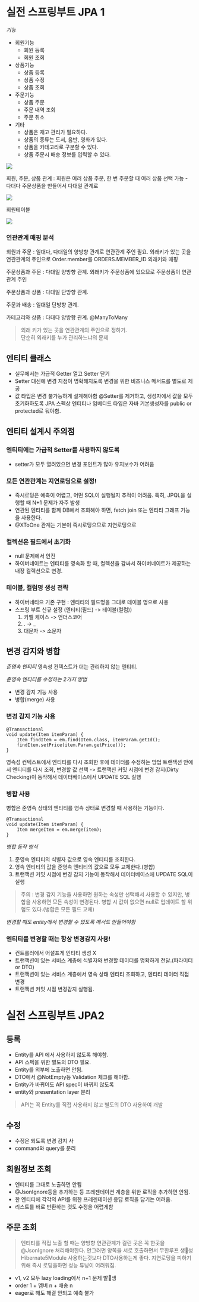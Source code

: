 # 실전 스프링부트 JPA 1
*기능*
- 회원기능
	- 회원 등록
	- 회원 조회
- 상품기능
	- 상품 등록
	- 상품 수정
	- 상품 조회
- 주문기능
	- 상품 주문
	- 주문 내역 조회
	- 주문 취소
- 기타
	- 상품은 재고 관리가 필요하다.
	- 상품의 종류는 도서, 음반, 영화가 있다.
	- 상품을 카테고리로 구분할 수 있다.
	- 상품 주문시 배송 정보를 입력할 수 있다.

![](image/img1.png)

회원, 주문, 상품 관계
: 회원은 여러 상품 주문, 한 번 주문할 때 여러 상품 선택 가능 - 다대다
주문상품을 만들어서 다대일 관계로

![](image/img2.png)

회원테이블

![](image/img3.png)

### 연관관계 매핑 분석
회원과 주문
: 일대다, 다대일의 양방향 관계로 연관관계 주인 필요.
외래키가 있는 곳을 연관관계의 주인으로 Order.member를 ORDERS.MEMBER_ID 외래키와 매핑

주문상품과 주문
: 다대일 양방향 관계. 외래키가 주문상품에 있으므로 주문상품이 연관관계 주인

주문상품과 상품
: 다대일 단방향 관계.

주문과 배송
: 일대일 단방향 관계.

카테고리와 상품 : 다대다 양방향 관계. @ManyToMany

> 외래 키가 있는 곳을 연관관계의 주인으로 정하기.  
> 단순히 외래키를 누가 관리하느냐의 문제  

## 엔티티 클래스
- 실무에서는 가급적 Getter 열고 Setter 닫기
- Setter 대신에 변경 지점이 명확해지도록 변경을 위한 비즈니스 메서드를 별도로 제공
- 값 타입은 변경 불가능하게 설계해야함
@Setter를 제거하고, 생성자에서 값을 모두 초기화하도록
JPA 스펙상 엔티티나 임베디드 타입은 자바 기본생성자를 public or protected로 둬야함.



## 엔티티 설계시 주의점
### 엔티티에는 가급적 Setter를 사용하지 않도록
- setter가 모두 열려있으면 변경 포인트가 많아 유지보수가 어려움

### 모든 연관관계는 지연로딩으로 설정!
- 즉시로딩은 예측이 어렵고, 어떤 SQL이 실행될지 추적이 어려움. 특히, JPQL을 실행할 때 N+1 문제가 자주 발생
- 연관된 엔티티를 함께 DB에서 조회해야 하면, fetch join 또는 엔티티 그래프 기능을 사용한다.
- @XToOne 관계는 기본이 즉시로딩으므로 지연로딩으로

### 컬렉션은 필드에서 초기화
- null 문제에서 안전
- 하이버네이트는 엔티티를 영속화 할 때, 컬렉션을 감싸서 하이버네이트가 제공하는 내장 컬렉션으로 변경.

### 테이블, 컬럼명 생성 전략
- 하이버네티으 기존 구현 : 엔티티의 필드명을 그대로 테이블 명으로 사용
- 스프링 부트 신규 설정 (엔티티(필드) -> 테이블(컬럼))
	1. 카멜 케이스 -> 언더스코어
	2. . -> _
	3. 대문자 -> 소문자

## 변경 감지와 병합
*준영속 엔티티*
영속성 컨텍스트가 더는 관리하지 않는 엔티티.

*준영속 엔티티를 수정하는 2가지 방법*
- 변경 감지 기능 사용
- 병합(merge) 사용

### 변경 감지 기능 사용
```
@Transactional
void update(Item itemParam) {
	Item findItem = em.find(Item.class, itemParam.getId();
	findItem.setPrice(item.Param.getPrice());
}
```
영속성 컨텍스트에서 엔티티를 다시 조회한 후에 데이터를 수정하는 방법
트랜잭션 안에서 엔티티를 다시 조회, 변경할 값 선택 -> 트랜잭션 커밋 시점에 변경 감지(Dirty Checking)이 동작해서 데이터베이스에서 UPDATE SQL 실행

### 병합 사용
병합은 준영속 상태의 엔티티를 영속 상태로 변경할 때 사용하는 기능이다.
```
@Transactional
void update(Item itemParam) {
	Item mergeItem = em.merge(item);
}
```
*병합 동작 방식*
1. 준영속 엔티티의 식별자 값으로 영속 엔티티를 조회한다.
2. 영속 엔티티의 값을 준영속 엔티티의 값으로 모두 교체한다.(병합)
3. 트랜잭션 커밋 시점에 변경 감지 기능이 동작해서 데이터베이스에 UPDATE SQL이 실행

> 주의 : 변경 감지 기능을 사용하면 원하는 속성만 선택해서 사용할 수 있지만, 병합을 사용하면 모든 속성이 변경된다.
> 병합 시 값이 없으면 null로 업데이트 할 위험도 있다.(병합은 모든 필드 교체)

*변경할 때도 entity에서 변경할 수 있도록 메서드 만들어야함*

### 엔티티를 변경할 때는 항상 변경감지 사용!
- 컨트롤러에서 어설프게 인티티 생성 X
- 트랜잭션이 있는 서비스 계층에 식별자와 변경할 데이터를 명확하게 전달.(파라미터 or DTO)
- 트랜잭션이 있는 서비스 계층에서 영속 상태 엔티티 조회하고, 엔티티 데이터 직접 변경
- 트랜잭션 커밋 시점 변경감지 실행됨.


# 실전 스프링부트 JPA2
## 등록
- Entity를 API 에서 사용하지 않도록 해야함.
- API 스펙을 위한 별도의 DTO 필요.
- Entity를 외부에 노출하면 안됨.
- DTO에서 @NotEmpty등 Validation 체크를 해야함.
- Entity가 바뀌어도 API spec이 바뀌지 않도록
- entity와 presentation layer 분리

> API는 꼭 Entity를 직접 사용하지 않고 별도의 DTO 사용하여 개발

## 수정
- 수정은 되도록 변경 감지 사
- command와 query를 분리

## 회원정보 조회
- 엔티티를 그대로 노출하면 안됨
- @JsonIgnore등을 추가하는 등 프레젠테이션 계층을 위한 로직을 추가하면 안됨.
- 한 엔티티에 각각의 API를 위한 프레젠테이션 응답 로직을 담기는 어려움.
- 리스트를 바로 반환하는 것도 수정을 어렵게함

## 주문 조회
> 엔티티를 직접 노출 할 때는 양방향 연관관계가 걸린 곳은 꼭 한곳을 @JsonIgnore 처리해야한다. 안그러면 양쪽을 서로 호출하면서 무한루프 생성
> Hibernate5Module 사용하는것보다 DTO사용하는게 좋다.
> 지연로딩을 피하기 위해 즉시 로딩을하면 성능 튜닝이 어려워짐.

- v1, v2 모두 lazy loading에서 n+1 문제 발생
- order 1 + 멤버 n + 배송 n
- eager로 해도 해결 안되고 예측 불가
